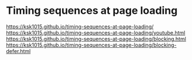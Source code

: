 # Timing sequences at page loading

https://ksk1015.github.io/timing-sequences-at-page-loading/
https://ksk1015.github.io/timing-sequences-at-page-loading/youtube.html
https://ksk1015.github.io/timing-sequences-at-page-loading/blocking.html
https://ksk1015.github.io/timing-sequences-at-page-loading/blocking-defer.html